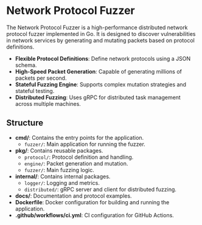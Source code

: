 # Network Protocol Fuzzer

The Network Protocol Fuzzer is a high-performance distributed network protocol fuzzer implemented in Go. It is designed to discover vulnerabilities in network services by generating and mutating packets based on protocol definitions.

- **Flexible Protocol Definitions**: Define network protocols using a JSON schema.
- **High-Speed Packet Generation**: Capable of generating millions of packets per second.
- **Stateful Fuzzing Engine**: Supports complex mutation strategies and stateful testing.
- **Distributed Fuzzing**: Uses gRPC for distributed task management across multiple machines.

## Structure

- **cmd/**: Contains the entry points for the application.
  - `fuzzer/`: Main application for running the fuzzer.
- **pkg/**: Contains reusable packages.
  - `protocol/`: Protocol definition and handling.
  - `engine/`: Packet generation and mutation.
  - `fuzzer/`: Main fuzzing logic.
- **internal/**: Contains internal packages.
  - `logger/`: Logging and metrics.
  - `distributed/`: gRPC server and client for distributed fuzzing.
- **docs/**: Documentation and protocol examples.
- **Dockerfile**: Docker configuration for building and running the application.
- **.github/workflows/ci.yml**: CI configuration for GitHub Actions.

